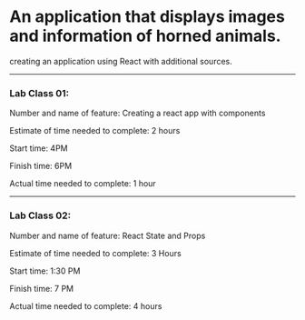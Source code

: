 # An application that displays images and information of horned animals. #
creating an application using React with additional sources.

<hr>

### Lab Class 01:

Number and name of feature: Creating a react app with components

Estimate of time needed to complete: 2 hours

Start time: 4PM

Finish time: 6PM

Actual time needed to complete: 1 hour

<hr>

### Lab Class 02:

Number and name of feature: React State and Props

Estimate of time needed to complete: 3 Hours

Start time: 1:30 PM

Finish time: 7 PM

Actual time needed to complete: 4 hours